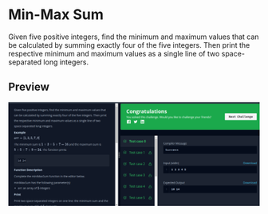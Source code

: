 # Min-Max Sum
Given five positive integers, find the minimum and maximum values that can be calculated by summing exactly four of the five integers. Then print the respective minimum and maximum values as a single line of two space-separated long integers.
## Preview
![minmax](assets/image/minmax.png)